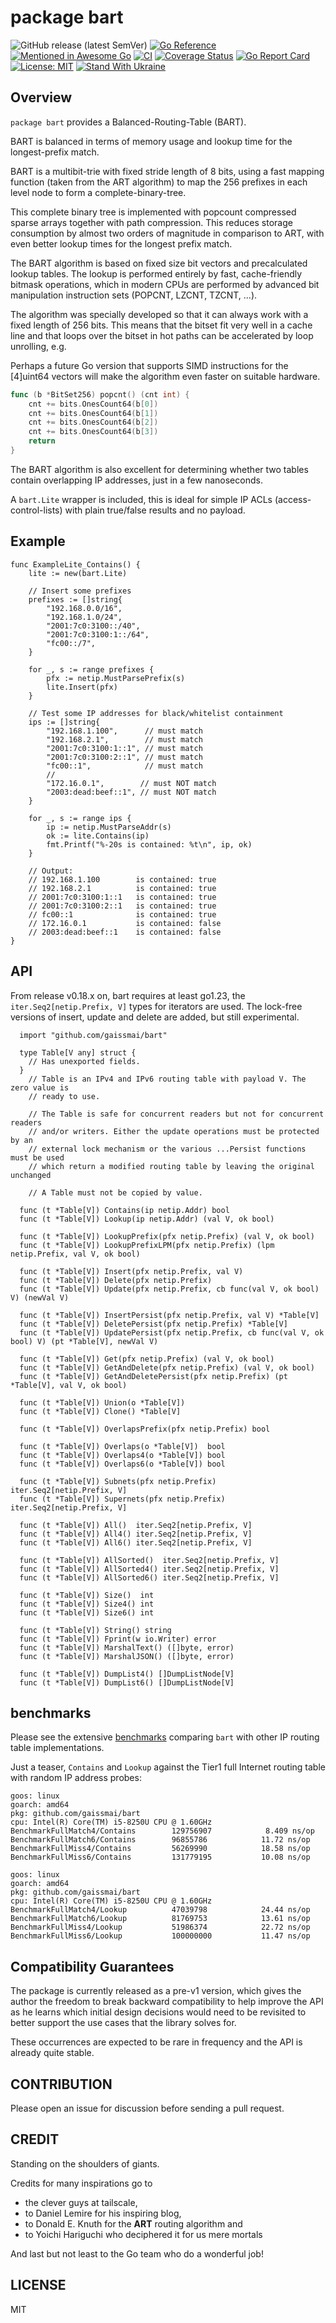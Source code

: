 # package bart

![GitHub release (latest SemVer)](https://img.shields.io/github/v/release/gaissmai/bart)
[![Go Reference](https://pkg.go.dev/badge/github.com/gaissmai/bart.svg)](https://pkg.go.dev/github.com/gaissmai/bart#section-documentation)
[![Mentioned in Awesome Go](https://awesome.re/mentioned-badge-flat.svg)](https://github.com/avelino/awesome-go)
[![CI](https://github.com/gaissmai/bart/actions/workflows/go.yml/badge.svg)](https://github.com/gaissmai/bart/actions/workflows/go.yml)
[![Coverage Status](https://coveralls.io/repos/github/gaissmai/bart/badge.svg)](https://coveralls.io/github/gaissmai/bart)
[![Go Report Card](https://goreportcard.com/badge/github.com/gaissmai/bart)](https://goreportcard.com/report/github.com/gaissmai/bart)
[![License: MIT](https://img.shields.io/badge/License-MIT-green.svg)](https://opensource.org/licenses/MIT)
[![Stand With Ukraine](https://raw.githubusercontent.com/vshymanskyy/StandWithUkraine/main/badges/StandWithUkraine.svg)](https://stand-with-ukraine.pp.ua)

## Overview

`package bart` provides a Balanced-Routing-Table (BART).

BART is balanced in terms of memory usage and lookup time for the longest-prefix
match.

BART is a multibit-trie with fixed stride length of 8 bits, using a fast mapping
function (taken from the ART algorithm) to map the 256 prefixes in each level
node to form a complete-binary-tree.

This complete binary tree is implemented with popcount compressed sparse arrays
together with path compression. This reduces storage consumption by almost two
orders of magnitude in comparison to ART, with even better lookup times for the
longest prefix match.

The BART algorithm is based on fixed size bit vectors and precalculated
lookup tables. The lookup is performed entirely by fast,
cache-friendly bitmask operations, which in modern CPUs are performed
by advanced bit manipulation instruction sets (POPCNT, LZCNT, TZCNT, ...).

The algorithm was specially developed so that it can always work with a fixed
length of 256 bits. This means that the bitset fit very well in a cache line and
that loops over the bitset in hot paths can be accelerated by loop unrolling, e.g.

Perhaps a future Go version that supports SIMD instructions for the [4]uint64 vectors
will make the algorithm even faster on suitable hardware.

```go
func (b *BitSet256) popcnt() (cnt int) {
	cnt += bits.OnesCount64(b[0])
	cnt += bits.OnesCount64(b[1])
	cnt += bits.OnesCount64(b[2])
	cnt += bits.OnesCount64(b[3])
	return
}
```

The BART algorithm is also excellent for determining whether two tables
contain overlapping IP addresses, just in a few nanoseconds.

A `bart.Lite` wrapper is included, this is ideal for simple IP
ACLs (access-control-lists) with plain true/false results and no payload.

## Example

```golang
func ExampleLite_Contains() {
	lite := new(bart.Lite)

	// Insert some prefixes
	prefixes := []string{
		"192.168.0.0/16",
		"192.168.1.0/24",
		"2001:7c0:3100::/40",
		"2001:7c0:3100:1::/64",
		"fc00::/7",
	}

	for _, s := range prefixes {
		pfx := netip.MustParsePrefix(s)
		lite.Insert(pfx)
	}

	// Test some IP addresses for black/whitelist containment
	ips := []string{
		"192.168.1.100",      // must match
		"192.168.2.1",        // must match
		"2001:7c0:3100:1::1", // must match
		"2001:7c0:3100:2::1", // must match
		"fc00::1",            // must match
		//
		"172.16.0.1",        // must NOT match
		"2003:dead:beef::1", // must NOT match
	}

	for _, s := range ips {
		ip := netip.MustParseAddr(s)
		ok := lite.Contains(ip)
		fmt.Printf("%-20s is contained: %t\n", ip, ok)
	}

	// Output:
	// 192.168.1.100        is contained: true
	// 192.168.2.1          is contained: true
	// 2001:7c0:3100:1::1   is contained: true
	// 2001:7c0:3100:2::1   is contained: true
	// fc00::1              is contained: true
	// 172.16.0.1           is contained: false
	// 2003:dead:beef::1    is contained: false
}
```
## API

From release v0.18.x on, bart requires at least go1.23, the `iter.Seq2[netip.Prefix, V]` types for iterators
are used. The lock-free versions of insert, update and delete are added, but still experimental.

```golang
  import "github.com/gaissmai/bart"
  
  type Table[V any] struct {
  	// Has unexported fields.
  }
    // Table is an IPv4 and IPv6 routing table with payload V. The zero value is
    // ready to use.

    // The Table is safe for concurrent readers but not for concurrent readers
    // and/or writers. Either the update operations must be protected by an
    // external lock mechanism or the various ...Persist functions must be used
    // which return a modified routing table by leaving the original unchanged

    // A Table must not be copied by value.

  func (t *Table[V]) Contains(ip netip.Addr) bool
  func (t *Table[V]) Lookup(ip netip.Addr) (val V, ok bool)

  func (t *Table[V]) LookupPrefix(pfx netip.Prefix) (val V, ok bool)
  func (t *Table[V]) LookupPrefixLPM(pfx netip.Prefix) (lpm netip.Prefix, val V, ok bool)

  func (t *Table[V]) Insert(pfx netip.Prefix, val V)
  func (t *Table[V]) Delete(pfx netip.Prefix)
  func (t *Table[V]) Update(pfx netip.Prefix, cb func(val V, ok bool) V) (newVal V)

  func (t *Table[V]) InsertPersist(pfx netip.Prefix, val V) *Table[V]
  func (t *Table[V]) DeletePersist(pfx netip.Prefix) *Table[V]
  func (t *Table[V]) UpdatePersist(pfx netip.Prefix, cb func(val V, ok bool) V) (pt *Table[V], newVal V)

  func (t *Table[V]) Get(pfx netip.Prefix) (val V, ok bool)
  func (t *Table[V]) GetAndDelete(pfx netip.Prefix) (val V, ok bool)
  func (t *Table[V]) GetAndDeletePersist(pfx netip.Prefix) (pt *Table[V], val V, ok bool)

  func (t *Table[V]) Union(o *Table[V])
  func (t *Table[V]) Clone() *Table[V]

  func (t *Table[V]) OverlapsPrefix(pfx netip.Prefix) bool

  func (t *Table[V]) Overlaps(o *Table[V])  bool
  func (t *Table[V]) Overlaps4(o *Table[V]) bool
  func (t *Table[V]) Overlaps6(o *Table[V]) bool

  func (t *Table[V]) Subnets(pfx netip.Prefix)   iter.Seq2[netip.Prefix, V]
  func (t *Table[V]) Supernets(pfx netip.Prefix) iter.Seq2[netip.Prefix, V]

  func (t *Table[V]) All()  iter.Seq2[netip.Prefix, V]
  func (t *Table[V]) All4() iter.Seq2[netip.Prefix, V]
  func (t *Table[V]) All6() iter.Seq2[netip.Prefix, V]

  func (t *Table[V]) AllSorted()  iter.Seq2[netip.Prefix, V]
  func (t *Table[V]) AllSorted4() iter.Seq2[netip.Prefix, V]
  func (t *Table[V]) AllSorted6() iter.Seq2[netip.Prefix, V]

  func (t *Table[V]) Size()  int
  func (t *Table[V]) Size4() int
  func (t *Table[V]) Size6() int

  func (t *Table[V]) String() string
  func (t *Table[V]) Fprint(w io.Writer) error
  func (t *Table[V]) MarshalText() ([]byte, error)
  func (t *Table[V]) MarshalJSON() ([]byte, error)

  func (t *Table[V]) DumpList4() []DumpListNode[V]
  func (t *Table[V]) DumpList6() []DumpListNode[V]
```

## benchmarks

Please see the extensive [benchmarks](https://github.com/gaissmai/iprbench) comparing `bart` with other IP routing table implementations.

Just a teaser, `Contains` and `Lookup` against the Tier1 full Internet routing table with
random IP address probes:

```
goos: linux
goarch: amd64
pkg: github.com/gaissmai/bart
cpu: Intel(R) Core(TM) i5-8250U CPU @ 1.60GHz
BenchmarkFullMatch4/Contains        129756907	         8.409 ns/op
BenchmarkFullMatch6/Contains        96855786	        11.72 ns/op
BenchmarkFullMiss4/Contains         56269990	        18.58 ns/op
BenchmarkFullMiss6/Contains         131779195	        10.08 ns/op

goos: linux
goarch: amd64
pkg: github.com/gaissmai/bart
cpu: Intel(R) Core(TM) i5-8250U CPU @ 1.60GHz
BenchmarkFullMatch4/Lookup         	47039798	        24.44 ns/op
BenchmarkFullMatch6/Lookup         	81769753	        13.61 ns/op
BenchmarkFullMiss4/Lookup          	51986374	        22.72 ns/op
BenchmarkFullMiss6/Lookup          	100000000	        11.47 ns/op
```

## Compatibility Guarantees

The package is currently released as a pre-v1 version, which gives the author the freedom to break
backward compatibility to help improve the API as he learns which initial design decisions would need
to be revisited to better support the use cases that the library solves for.

These occurrences are expected to be rare in frequency and the API is already quite stable.

## CONTRIBUTION

Please open an issue for discussion before sending a pull request.

## CREDIT

Standing on the shoulders of giants.

Credits for many inspirations go to

- the clever guys at tailscale,
- to Daniel Lemire for his inspiring blog,
- to Donald E. Knuth for the **ART** routing algorithm and
- to Yoichi Hariguchi who deciphered it for us mere mortals

And last but not least to the Go team who do a wonderful job!

## LICENSE

MIT

